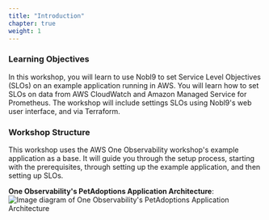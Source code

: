 ```yaml
---
title: "Introduction"
chapter: true
weight: 1
---
```


### Learning Objectives 

In this workshop, you will learn to use Nobl9 to set Service Level Objectives (SLOs) on an example application running in AWS. You will learn how to set SLOs on data from AWS CloudWatch and Amazon Managed Service for Prometheus. The workshop will include settings SLOs using Nobl9's web user interface, and via Terraform. 

### Workshop Structure 
This workshop uses the AWS One Observability workshop's example application as a base. It will guide you through the setup process, starting with the prerequisites, through setting up the example application, and then setting up SLOs.

**One Observability's PetAdoptions Application Architecture**:
![Image diagram of One Observability's PetAdoptions Application Architecture](/images/PetAdoptions_architecture_2.png)

